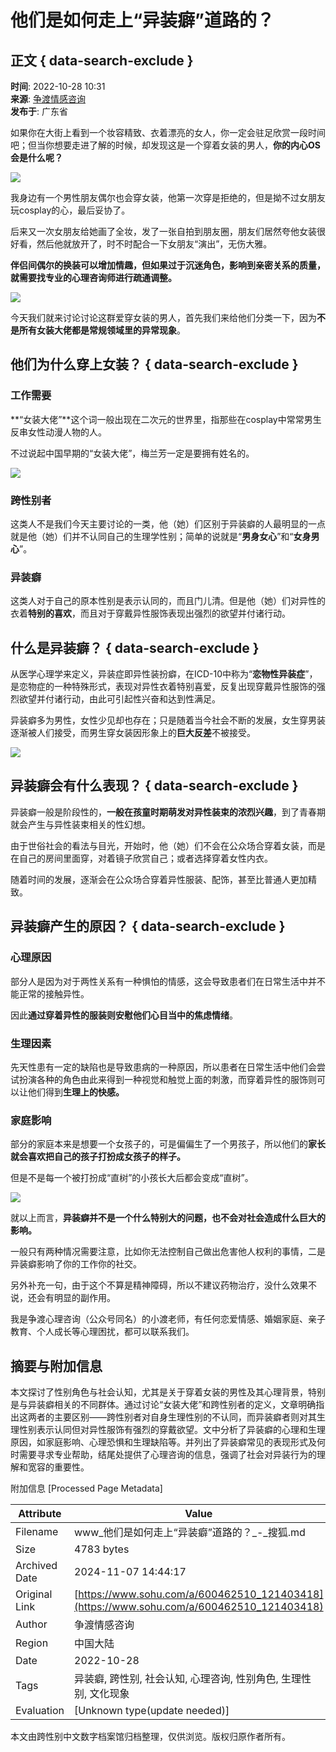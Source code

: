 # 他们是如何走上“异装癖”道路的？

## 正文 { data-search-exclude }


**时间**: 2022-10-28 10:31  
**来源**: [争渡情感咨询](https://www.sohu.com/a/600462510_121403418?spm=smpc.content-abroad.content.1.1730990598500m0tqtuY)  
**发布于**: 广东省  

如果你在大街上看到一个妆容精致、衣着漂亮的女人，你一定会驻足欣赏一段时间吧；但当你想要走进了解的时候，却发现这是一个穿着女装的男人，**你的内心OS会是什么呢？**

![](https://p8.itc.cn/q_70/images03/20221028/ffb65cfc5aae45b69e9530a7b29eb3c9.jpeg)

我身边有一个男性朋友偶尔也会穿女装，他第一次穿是拒绝的，但是拗不过女朋友玩cosplay的心，最后妥协了。

后来又一次女朋友给她画了全妆，发了一张自拍到朋友圈，朋友们居然夸他女装很好看，然后他就放开了，时不时配合一下女朋友“演出”，无伤大雅。

**伴侣间偶尔的换装可以增加情趣，但如果过于沉迷角色，影响到亲密关系的质量，就需要找专业的心理咨询师进行疏通调整。**

![](https://p2.itc.cn/q_70/images03/20221028/82b454f9cf264b98a9cc236825f23cd9.png)

今天我们就来讨论讨论这群爱穿女装的男人，首先我们来给他们分类一下，因为**不是所有女装大佬都是常规领域里的异常现象**。

## 他们为什么穿上女装？ { data-search-exclude }

### 工作需要

**“女装大佬”**这个词一般出现在二次元的世界里，指那些在cosplay中常常男生反串女性动漫人物的人。

不过说起中国早期的“女装大佬”，梅兰芳一定是要拥有姓名的。

![](https://p5.itc.cn/q_70/images03/20221028/e65f44c1a1bd4e2f94de5fcdac24f6c3.jpeg)

### 跨性别者

这类人不是我们今天主要讨论的一类，他（她）们区别于异装癖的人最明显的一点就是他（她）们并不认同自己的生理学性别；简单的说就是“**男身女心**”和“**女身男心**”。

### 异装癖

这类人对于自己的原本性别是表示认同的，而且门儿清。但是他（她）们对异性的衣着**特别的喜欢**，而且对于穿戴异性服饰表现出强烈的欲望并付诸行动。

## 什么是异装癖？ { data-search-exclude }

从医学心理学来定义，异装症即异性装扮癖，在ICD-10中称为“**恋物性异装症**”，是恋物症的一种特殊形式，表现对异性衣着特别喜爱，反复出现穿戴异性服饰的强烈欲望并付诸行动，由此可引起性兴奋和达到性满足。

异装癖多为男性，女性少见却也存在；只是随着当今社会不断的发展，女生穿男装逐渐被人们接受，而男生穿女装因形象上的**巨大反差**不被接受。

![](https://p4.itc.cn/q_70/images03/20221028/bdf521e3b75a4005b4cc22659aefa6d8.jpeg)

## 异装癖会有什么表现？ { data-search-exclude }

异装癖一般是阶段性的，**一般在孩童时期萌发对异性装束的浓烈兴趣**，到了青春期就会产生与异性装束相关的性幻想。

由于世俗社会的看法与目光，开始时，他（她）们不会在公众场合穿着女装，而是在自己的房间里面穿，对着镜子欣赏自己；或者选择穿着女性内衣。

随着时间的发展，逐渐会在公众场合穿着异性服装、配饰，甚至比普通人更加精致。

## 异装癖产生的原因？ { data-search-exclude }

### 心理原因

部分人是因为对于两性关系有一种惧怕的情感，这会导致患者们在日常生活中并不能正常的接触异性。

因此**通过穿着异性的服装则安慰他们心目当中的焦虑情绪**。

### 生理因素

先天性患有一定的缺陷也是导致患病的一种原因，所以患者在日常生活中他们会尝试扮演各种的角色由此来得到一种视觉和触觉上面的刺激，而穿着异性的服饰则可以让他们得到**生理上的快感。**

### 家庭影响

部分的家庭本来是想要一个女孩子的，可是偏偏生了一个男孩子，所以他们的**家长就会喜欢把自己的孩子打扮成女孩子的样子。**

但是不是每一个被打扮成“直树”的小孩长大后都会变成“直树”。

![](https://p1.itc.cn/q_70/images03/20221028/3d45516d8c7b4ebdb66871515ceab20e.jpeg)

就以上而言，**异装癖并不是一个什么特别大的问题，也不会对社会造成什么巨大的影响。**

一般只有两种情况需要注意，比如你无法控制自己做出危害他人权利的事情，二是异装癖影响了你的工作你的社交。

另外补充一句，由于这个不算是精神障碍，所以不建议药物治疗，没什么效果不说，还会有明显的副作用。

我是争渡心理咨询（公众号同名）的小渡老师，有任何恋爱情感、婚姻家庭、亲子教育、个人成长等心理困扰，都可以联系我们。

## 摘要与附加信息

<!-- tcd_abstract -->
本文探讨了性别角色与社会认知，尤其是关于穿着女装的男性及其心理背景，特别是与异装癖相关的不同群体。通过讨论“女装大佬”和跨性别者的定义，文章明确指出这两者的主要区别——跨性别者对自身生理性别的不认同，而异装癖者则对其生理性别表示认同但对异性服饰有强烈的穿戴欲望。文中分析了异装癖的心理和生理原因，如家庭影响、心理恐惧和生理缺陷等。并列出了异装癖常见的表现形式及何时需要寻求专业帮助，结尾处提供了心理咨询的信息，强调了社会对异装行为的理解和宽容的重要性。
<!-- tcd_abstract_end -->

附加信息 [Processed Page Metadata]

| Attribute       | Value                                  |
|-----------------|----------------------------------------|
| Filename        | www_他们是如何走上“异装癖”道路的？_-_搜狐.md                             |
| Size            | 4783 bytes                           |
| Archived Date   | 2024-11-07 14:44:17                             |
| Original Link   | [https://www.sohu.com/a/600462510_121403418](https://www.sohu.com/a/600462510_121403418)                       |
| Author          | 争渡情感咨询                               |
| Region          | 中国大陆                               |
| Date            | 2022-10-28                                 |
| Tags            | 异装癖, 跨性别, 社会认知, 心理咨询, 性别角色, 生理性别, 文化现象                                 |
| Evaluation            | [Unknown type(update needed)]                                 |
<!-- tcd_table_end -->

本文由跨性别中文数字档案馆归档整理，仅供浏览。版权归原作者所有。
